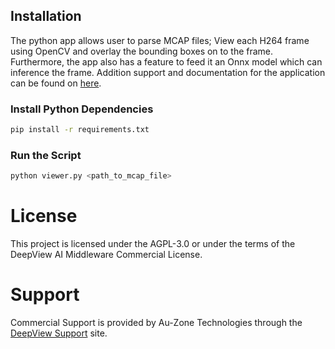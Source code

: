 ## Installation

The python app allows user to parse MCAP files; View each H264 frame using OpenCV and overlay the bounding boxes on to the frame. Furthermore, the app also has a feature to feed it an Onnx model which can inference the frame. Addition support and documentation for the application can be found on [here](https://support.deepviewml.com/hc/en-us/articles/25956949741453-Python-MCAP-Parser-Example).
### Install Python Dependencies

```bash
pip install -r requirements.txt
``` 
### Run the Script
```bash
python viewer.py <path_to_mcap_file>
``` 
# License

This project is licensed under the AGPL-3.0 or under the terms of the DeepView AI Middleware Commercial License.

# Support

Commercial Support is provided by Au-Zone Technologies through the [DeepView Support](https://support.deepviewml.com) site.
